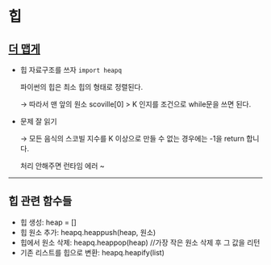 # 힙

## [더 맵게](https://programmers.co.kr/learn/courses/30/lessons/42626)

- 힙 자료구조를 쓰자 `import heapq`
    
    파이썬의 힙은 최소 힙의 형태로 정렬된다.
    
    → 따라서 맨 앞의 원소 scoville[0] > K 인지를 조건으로 while문을 쓰면 된다.
    
- 문제 잘 읽기
    
    → 모든 음식의 스코빌 지수를 K 이상으로 만들 수 없는 경우에는 -1을 return 합니다.
    
    처리 안해주면 런타임 에러 ~
    

---

## 힙 관련 함수들

- 힙 생성: heap = []
- 힙 원소 추가: heapq.heappush(heap, 원소)
- 힙에서 원소 삭제: heapq.heappop(heap) //가장 작은 원소 삭제 후 그 값을 리턴
- 기존 리스트를 힙으로 변환: heapq.heapify(list)